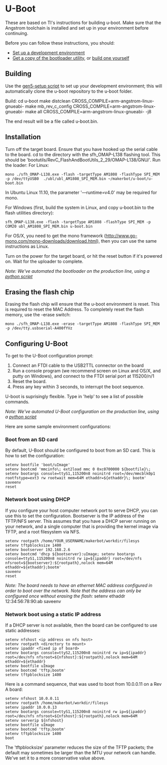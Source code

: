 # U-Boot

These are based on TI's instructions for building u-boot. Make sure that the Angstrom toolchain is installed and set up in your environment before continuing.

Before you can follow these instructions, you should:

* [Set up a development environment](http://ops.makerbot.com/research:gen-5-development-environment)
* [Get a copy of the bootloader utility](http://gondor.makerbot.com/software/), or [build one yourself](http://ops.makerbot.com/research:gen-5-development-environment)


## Building
Use the [gen5-setup script](https://github.com/makerbot/gen5-setup-scripts) to set up your development environment; this will automatically clone the u-boot repository to the u-boot folder.

Build:
    cd u-boot
    make distclean CROSS_COMPILE=arm-angstrom-linux-gnueabi-
    make mb_rev_c_config CROSS_COMPILE=arm-angstrom-linux-gnueabi-
    make all CROSS_COMPILE=arm-angstrom-linux-gnueabi- -j8

The end result will be a file called u-boot.bin.

## Installation
Turn off the target board. Ensure that you have hooked up the serial cable to the board.
cd to the directory with the sfh_OMAP-L138 flashing tool. This should be 'bootutils/RevC_FlashAndBootUtils_2_29/OMAP-L138/GNU/'.
Run the loader:
For Linux:

    mono ./sfh_OMAP-L138.exe -flash -targetType AM1808 -flashType SPI_MEM -p /dev/ttyUSB0  ./ubl/ubl_AM1808_SPI_MEM.bin ~/makerbot/u-boot/u-boot.bin

In Ubuntu Linux 11.10, the parameter '—runtime=v4.0' may be required for mono.

For Windows (first, build the system in Linux, and copy u-boot.bin to the flash utilities directory):

    sfh_OMAP-L138.exe -flash -targetType AM1808 -flashType SPI_MEM -p COM20 ubl_AM1808_SPI_MEM.bin u-boot.bin

For OS/X, you need to get the mono framework (http://www.go-mono.com/mono-downloads/download.html), then you can use the same instructions as Linux.

Turn on the power for the target board, or hit the reset button if it's powered on.
Wait for the uploader to complete.

_Note: We've automated the bootloader on the production line, using a [python script](https://github.com/makerbot/pyReplicator/blob/master/burn_bootloader.py)_

## Erasing the flash chip
Erasing the flash chip will ensure that the u-boot environment is reset. This is required to reset the MAC Address.
To completely reset the flash memory, use the -erase switch:

    mono ./sfh_OMAP-L138.exe -erase -targetType AM1808 -flashType SPI_MEM -p /dev/tty.usbserial-A400fYVz


## Configuring U-Boot

To get to the U-Boot configuration prompt:

1. Connect an FTDI cable to the USB2TTL connector on the board
2. Run a console program (we recommend screen on Linux and OS/X, and putty on Windows), and connect to the FTDI serial port at 115200/n/1
3. Reset the board.
4. Press any key within 3 seconds, to interrupt the boot sequence.

U-boot is suprisingly flexible. Type in 'help' to see a list of possible commands.

_Note: We've automated U-Boot configuration on the production line, using a [python script](https://github.com/makerbot/pyReplicator/blob/master/UBootProgrammer.py)_

Here are some sample environment configurations:

### Boot from an SD card
By default, U-Boot should be configured to boot from an SD card. This is how to set the configuration:

    setenv bootfile 'boot/uImage'
    setenv bootcmd 'mmcinfo\; ext2load mmc 0 0xc0700000 ${bootfile}\; setenv bootargs console=ttyS1,115200n8 noinitrd root=/dev/mmcblk0p1 rootfstype=ext3 rw rootwait mem=64M ethaddr=${ethaddr}\; bootm'
    saveenv
    reset


### Network boot using DHCP
If you configure your host computer network port to serve DHCP, you can use this to set the configuration. Bootserver is the IP address of the TFTP/NFS server. This assumes that you have a DHCP server running on your network, and a single computer that is providing the kernel image via TFTP, and a root filesystem via NFS.

    setenv rootpath /home/YOUR_USERNAME/makerbot/workdir/filesys
    setenv tftpblocksize 1400
    setenv bootserver 192.168.2.6
    setenv bootcmd 'dhcp ${bootserver}:uImage; setenv bootargs console=ttyS1,115200n8 noinitrd rw ip=${ipaddr} root=/dev/nfs nfsroot=${bootserver}:${rootpath},nolock mem=64M ethaddr=${ethaddr};bootm'
    saveenv
    reset

*Note: The board needs to have an ethernet MAC address configured in order to boot over the network. Note that the address can only be configured once without erasing the flash:*
    setenv ethaddr 12:34:56:78:90:ab
    saveenv

### Network boot using a static IP address
If a DHCP server is not available, then the board can be configured to use static addresses:

    setenv nfshost <ip address on nfs host> 
    setenv rootpath <directory to mount> 
    setenv ipaddr <fixed ip of board>
    setenv bootargs console=ttyS2,115200n8 noinitrd rw ip=${ipaddr} root=/dev/nfs nfsroot=${nfshost}:${rootpath},nolock mem=64M ethaddr=${ethaddr}
    setenv bootfile uImage 
    setenv bootcmd 'tftp;bootm' 
    setenv tftpblocksize 1400

Here is a command sequence, that was used to boot from 10.0.0.11 on a Rev A board:

    setenv nfshost 10.0.0.11
    setenv rootpath /home/makerbot/workdir/filesys
    setenv ipaddr 10.0.0.13
    setenv bootargs console=ttyS1,115200n8 noinitrd rw ip=${ipaddr} root=/dev/nfs nfsroot=${nfshost}:${rootpath},nolock mem=64M 
    setenv serverip ${nfshost}
    setenv bootfile uImage 
    setenv bootcmd 'tftp;bootm' 
    setenv tftpblocksize 1400
    boot

The 'tftpblocksize' parameter reduces the size of the TFTP packets; the default may sometimes be larger than the MTU your network can handle. We've set it to a more conservative value above.

